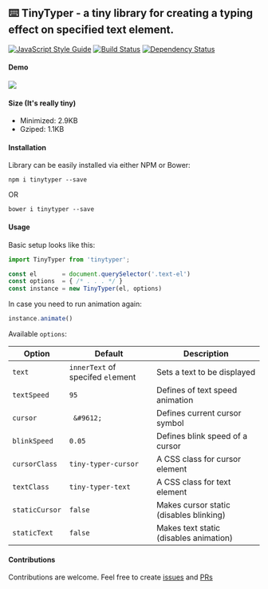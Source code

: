 ## ⌨️  TinyTyper - a tiny library for creating a typing effect on specified text element.
[![JavaScript Style Guide](https://img.shields.io/badge/code%20style-standard-brightgreen.svg)](http://standardjs.com/)
[![Build Status](https://travis-ci.org/lourenc/tinytyper.svg?branch=develop)](https://travis-ci.org/lourenc/tinytyper)
[![Dependency Status](https://gemnasium.com/badges/github.com/lourenc/tinytyper.svg)](https://gemnasium.com/github.com/lourenc/tinytyper)

#### Demo
<img align="center" src="http://g.recordit.co/8MTkbe9Crg.gif">

#### Size (It's really tiny)
  - Minimized: 2.9KB
  - Gziped:    1.1KB

#### Installation
Library can be easily installed via either NPM or Bower:

`npm i tinytyper --save`

OR

`bower i tinytyper --save`

#### Usage

Basic setup looks like this:

```js
import TinyTyper from 'tinytyper';

const el       = document.querySelector('.text-el')
const options  = { /* . . . */ }
const instance = new TinyTyper(el, options)
```

In case you need to run animation again: 
```js
instance.animate()
```

Available `options`:

Option        | Default      | Description
------------- | -------------|--------------
`text`        | `innerText` of specifed `el`ement | Sets a text to be displayed
`textSpeed`   | `95`           | Defines of text speed animation
`cursor`      | ` &#9612;`   | Defines current cursor symbol
`blinkSpeed`  | `0.05`         | Defines blink speed of a cursor
`cursorClass` | `tiny-typer-cursor` | A CSS class for cursor element
`textClass`   | `tiny-typer-text` | A CSS class for text element
`staticCursor`| `false` | Makes cursor static (disables blinking)
`staticText`  | `false` | Makes text static (disables animation)

#### Contributions

Contributions are welcome. Feel free to create [issues](https://github.com/lourenc/tinytyper/issues) and [PRs](https://github.com/lourenc/tinytyper/pulls)

